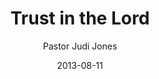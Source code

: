 ---
lunr: "true"
title: "Trust in the Lord"
author: "Pastor Judi Jones"
postDate: "08-11-2013"
date: 2013-08-11
category: "sermons"
slug: "2013/08/08112013_ffc"
icon: microphone
audioLink: "08112013_ffc"
tags: [trust]
mp3: "08112013_ffc/08112013.mp3"
ogg: "08112013_ffc/08112013.ogg"
linkurl: "https://archive.org/download/08112013_ffc/08112013_ffc_files.xml"
ipath: "https://archive.org/download/08112013_ffc/08112013.mp3"
layout: sermon.html
---